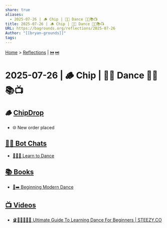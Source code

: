 ```yaml
---
share: true
aliases:
  - 2025-07-26 | 🪵 Chip | 💃🏼 Dance 🤖💬📚📺
title: 2025-07-26 | 🪵 Chip | 💃🏼 Dance 🤖💬📚📺
URL: https://bagrounds.org/reflections/2025-07-26
Author: "[[bryan-grounds]]"
tags: 
---
```

[Home](../index.md) > [Reflections](./index.md) | [⏮️](./2025-07-25.md) [⏭️](./2025-07-27.md)  
# 2025-07-26 | 🪵 Chip | 💃🏼 Dance 🤖💬📚📺  
## 🪵 [ChipDrop](https://getchipdrop.com)  
- 🌐 New order placed  
  
## [🤖💬 Bot Chats](../bot-chats/index.md)  
- [💃🕺🎶 Learn to Dance](../bot-chats/learn-to-dance.md)  
  
## [📚 Books](../books/index.md)  
- [💃➡️ Beginning Modern Dance](../books/beginning-modern-dance.md)  
  
## [📺 Videos](../videos/index.md)  
- [🩰🤸‍♀️🧑‍🏫📖 Ultimate Guide To Learning Dance For Beginners | STEEZY.CO](../videos/ultimate-guide-to-learning-dance-for-beginners-steezy-co.md)